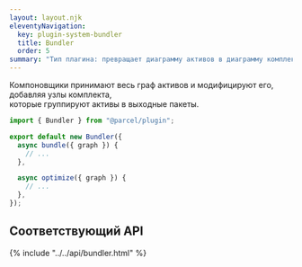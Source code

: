```yaml
---
layout: layout.njk
eleventyNavigation:
  key: plugin-system-bundler
  title: Bundler
  order: 5
summary: "Тип плагина: превращает диаграмму активов в диаграмму комплекта."
---
```


Компоновщики принимают весь граф активов и модифицируют его, добавляя узлы комплекта,  
которые группируют активы в выходные пакеты.

```js
import { Bundler } from "@parcel/plugin";

export default new Bundler({
  async bundle({ graph }) {
    // ...
  },

  async optimize({ graph }) {
    // ...
  },
});
```

## Соответствующий API

{% include "../../api/bundler.html" %}
